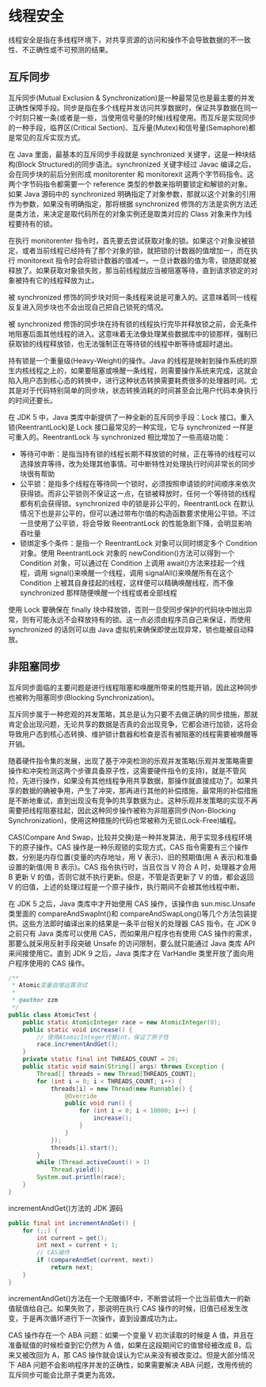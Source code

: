 # 线程安全

线程安全是指在多线程环境下，对共享资源的访问和操作不会导致数据的不一致性、不正确性或不可预测的结果。

## 互斥同步

互斥同步(Mutual Exclusion & Synchronization)是一种最常见也是最主要的并发正确性保障手段。同步是指在多个线程并发访问共享数据时，保证共享数据在同一个时刻只被一条(或者是一些，当使用信号量的时候)线程使用。而互斥是实现同步的一种手段，临界区(Critical Section)、互斥量(Mutex)和信号量(Semaphore)都是常见的互斥实现方式。

在 Java 里面，最基本的互斥同步手段就是 synchronized 关键字，这是一种块结构(Block Structured)的同步语法。synchronized 关键字经过 Javac 编译之后，会在同步块的前后分别形成 monitorenter 和 monitorexit 这两个字节码指令。这两个字节码指令都需要一个 reference 类型的参数来指明要锁定和解锁的对象。如果 Java 源码中的 synchronized 明确指定了对象参数，那就以这个对象的引用作为参数，如果没有明确指定，那将根据 synchronized 修饰的方法是实例方法还是类方法，来决定是取代码所在的对象实例还是取类对应的 Class 对象来作为线程要持有的锁。

在执行 monitorenter 指令时，首先要去尝试获取对象的锁。如果这个对象没被锁定，或者当前线程已经持有了那个对象的锁，就把锁的计数器的值增加一，而在执行 monitorexit 指令时会将锁计数器的值减一。一旦计数器的值为零，锁随即就被释放了。如果获取对象锁失败，那当前线程就应当被阻塞等待，直到请求锁定的对象被持有它的线程释放为止。

被 synchronized 修饰的同步块对同一条线程来说是可重入的。这意味着同一线程反复进入同步块也不会出现自己把自己锁死的情况。

被 synchronized 修饰的同步块在持有锁的线程执行完毕并释放锁之前，会无条件地阻塞后面其他线程的进入。这意味着无法像处理某些数据库中的锁那样，强制已获取锁的线程释放锁，也无法强制正在等待锁的线程中断等待或超时退出。

持有锁是一个重量级(Heavy-Weight)的操作。Java 的线程是映射到操作系统的原生内核线程之上的，如果要阻塞或唤醒一条线程，则需要操作系统来完成，这就会陷入用户态到核心态的转换中，进行这种状态转换需要耗费很多的处理器时间。尤其是对于代码特别简单的同步块，状态转换消耗的时间甚至会比用户代码本身执行的时间还要长。

在 JDK 5 中，Java 类库中新提供了一种全新的互斥同步手段：Lock 接口。重入锁(ReentrantLock)是 Lock 接口最常见的一种实现，它与 synchronized 一样是可重入的。ReentrantLock 与 synchronized 相比增加了一些高级功能：

- 等待可中断：是指当持有锁的线程长期不释放锁的时候，正在等待的线程可以选择放弃等待，改为处理其他事情。可中断特性对处理执行时间非常长的同步块很有帮助
- 公平锁：是指多个线程在等待同一个锁时，必须按照申请锁的时间顺序来依次获得锁。而非公平锁则不保证这一点，在锁被释放时，任何一个等待锁的线程都有机会获得锁。synchronized 中的锁是非公平的，ReentrantLock 在默认情况下也是非公平的，但可以通过带布尔值的构造函数要求使用公平锁。不过一旦使用了公平锁，将会导致 ReentrantLock 的性能急剧下降，会明显影响吞吐量
- 锁绑定多个条件：是指一个 ReentrantLock 对象可以同时绑定多个 Condition 对象。使用 ReentrantLock 对象的 newCondition()方法可以得到一个 Condition 对象，可以通过在 Condition 上调用 await()方法来挂起一个线程，调用 signal()来唤醒一个线程，调用 signalAll()来唤醒所有在这个 Condition 上被其自身挂起的线程，这样便可以精确唤醒线程，而不像 synchronized 那样随便唤醒一个线程或者全部线程

使用 Lock 要确保在 finally 块中释放锁，否则一旦受同步保护的代码块中抛出异常，则有可能永远不会释放持有的锁。这一点必须由程序员自己来保证，而使用 synchronized 的话则可以由 Java 虚拟机来确保即使出现异常，锁也能被自动释放。

## 非阻塞同步

互斥同步面临的主要问题是进行线程阻塞和唤醒所带来的性能开销，因此这种同步也被称为阻塞同步(Blocking Synchronization)。

互斥同步属于一种悲观的并发策略，其总是认为只要不去做正确的同步措施，那就肯定会出现问题，无论共享的数据是否真的会出现竞争，它都会进行加锁，这将会导致用户态到核心态转换、维护锁计数器和检查是否有被阻塞的线程需要被唤醒等开销。

随着硬件指令集的发展，出现了基于冲突检测的乐观并发策略(乐观并发策略需要操作和冲突检测这两个步骤具备原子性，这需要硬件指令的支持)，就是不管风险，先进行操作，如果没有其他线程争用共享数据，那操作就直接成功了。如果共享的数据的确被争用，产生了冲突，那再进行其他的补偿措施，最常用的补偿措施是不断地重试，直到出现没有竞争的共享数据为止。这种乐观并发策略的实现不再需要把线程阻塞挂起，因此这种同步操作被称为非阻塞同步(Non-Blocking Synchronization)，使用这种措施的代码也常被称为无锁(Lock-Free)编程。

CAS(Compare And Swap，比较并交换)是一种并发算法，用于实现多线程环境下的原子操作。CAS 操作是一种乐观锁的实现方式，CAS 指令需要有三个操作数，分别是内存位置(变量的内存地址，用 V 表示)、旧的预期值(用 A 表示)和准备设置的新值(用 B 表示)。CAS 指令执行时，当且仅当 V 符合 A 时，处理器才会用 B 更新 V 的值，否则它就不执行更新。但是，不管是否更新了 V 的值，都会返回 V 的旧值，上述的处理过程是一个原子操作，执行期间不会被其他线程中断。

在 JDK 5 之后，Java 类库中才开始使用 CAS 操作，该操作由 sun.misc.Unsafe 类里面的 compareAndSwapInt()和 compareAndSwapLong()等几个方法包装提供。这些方法即时编译出来的结果是一条平台相关的处理器 CAS 指令。在 JDK 9 之前只有 Java 类库可以使用 CAS，而如果用户程序也有使用 CAS 操作的需求，那要么就采用反射手段突破 Unsafe 的访问限制，要么就只能通过 Java 类库 API 来间接使用它。直到 JDK 9 之后，Java 类库才在 VarHandle 类里开放了面向用户程序使用的 CAS 操作。

```java
/**
 * Atomic变量自增运算测试
 *
 * @author zzm
 */
public class AtomicTest {
    public static AtomicInteger race = new AtomicInteger(0);
    public static void increase() {
        // 使用AtomicInteger代替int，保证了原子性
        race.incrementAndGet();
    }
    private static final int THREADS_COUNT = 20;
    public static void main(String[] args) throws Exception {
        Thread[] threads = new Thread[THREADS_COUNT];
        for (int i = 0; i < THREADS_COUNT; i++) {
            threads[i] = new Thread(new Runnable() {
                @Override
                public void run() {
                    for (int i = 0; i < 10000; i++) {
                        increase();
                    }
                }
            });
            threads[i].start();
        }
        while (Thread.activeCount() > 1)
            Thread.yield();
        System.out.println(race);
    }
}
```

incrementAndGet()方法的 JDK 源码

```java
public final int incrementAndGet() {
    for (;;) {
        int current = get();
        int next = current + 1;
        // CAS操作
        if (compareAndSet(current, next))
            return next;
    }
}
```

incrementAndGet()方法在一个无限循环中，不断尝试将一个比当前值大一的新值赋值给自己。如果失败了，那说明在执行 CAS 操作的时候，旧值已经发生改变，于是再次循环进行下一次操作，直到设置成功为止。

CAS 操作存在一个 ABA 问题：如果一个变量 V 初次读取的时候是 A 值，并且在准备赋值的时候检查到它仍然为 A 值，如果在这段期间它的值曾经被改成 B，后来又被改回为 A，那 CAS 操作就会误认为它从来没有被改变过。但是大部分情况下 ABA 问题不会影响程序并发的正确性，如果需要解决 ABA 问题，改用传统的互斥同步可能会比原子类更为高效。
